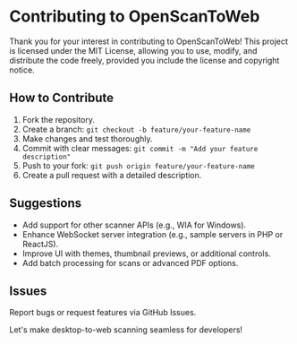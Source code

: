 # Contributing to OpenScanToWeb

Thank you for your interest in contributing to OpenScanToWeb! This project is licensed under the MIT License, allowing you to use, modify, and distribute the code freely, provided you include the license and copyright notice.

## How to Contribute
1. Fork the repository.
2. Create a branch: `git checkout -b feature/your-feature-name`
3. Make changes and test thoroughly.
4. Commit with clear messages: `git commit -m "Add your feature description"`
5. Push to your fork: `git push origin feature/your-feature-name`
6. Create a pull request with a detailed description.

## Suggestions
- Add support for other scanner APIs (e.g., WIA for Windows).
- Enhance WebSocket server integration (e.g., sample servers in PHP or ReactJS).
- Improve UI with themes, thumbnail previews, or additional controls.
- Add batch processing for scans or advanced PDF options.

## Issues
Report bugs or request features via GitHub Issues.

Let's make desktop-to-web scanning seamless for developers!